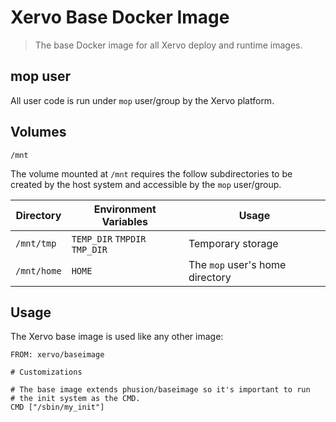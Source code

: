 # Xervo Base Docker Image

> The base Docker image for all Xervo deploy and runtime images.

## mop user
All user code is run under `mop` user/group by the Xervo platform.

## Volumes

`/mnt`

The volume mounted at `/mnt` requires the follow subdirectories to be created
by the host system and accessible by the `mop` user/group.

| Directory   | Environment Variables         | Usage
| ----------- | ----------------------------- | ----- 
| `/mnt/tmp`  | `TEMP_DIR` `TMPDIR` `TMP_DIR` | Temporary storage
| `/mnt/home` | `HOME`                        | The `mop` user's home directory

## Usage
The Xervo base image is used like any other image:

```
FROM: xervo/baseimage

# Customizations

# The base image extends phusion/baseimage so it's important to run
# the init system as the CMD.
CMD ["/sbin/my_init"]
```
